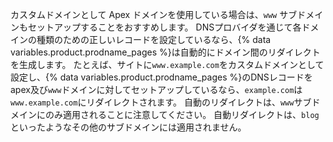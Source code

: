 カスタムドメインとして Apex ドメインを使用している場合は、`www` サブドメインもセットアップすることをおすすめします。 DNSプロバイダを通じて各ドメインの種類のための正しいレコードを設定しているなら、{% data variables.product.prodname_pages %}は自動的にドメイン間のリダイレクトを生成します。 たとえば、サイトに`www.example.com`をカスタムドメインとして設定し、{% data variables.product.prodname_pages %}のDNSレコードをapex及び`www`ドメインに対してセットアップしているなら、`example.com`は`www.example.com`にリダイレクトされます。 自動のリダイレクトは、`www`サブドメインにのみ適用されることに注意してください。 自動リダイレクトは、`blog`といったようなその他のサブドメインには適用されません。
